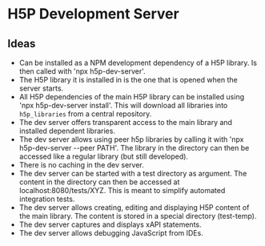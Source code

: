 # H5P Development Server

## Ideas

- Can be installed as a NPM development dependency of a H5P library. Is then called with 'npx h5p-dev-server'.
- The H5P library it is installed in is the one that is opened when the server starts.
- All H5P dependencies of the main H5P library can be installed using 'npx h5p-dev-server install'. This will download all libraries into `h5p_libraries` from a central repository.
- The dev server offers transparent access to the main library and installed dependent libraries.
- The dev server allows using peer h5p libraries by calling it with 'npx h5p-dev-server --peer PATH'. The library in the directory can then be accessed like a regular library (but still developed).
- There is no caching in the dev server.
- The dev server can be started with a test directory as argument. The content in the directory can then be accessed at localhost:8080/tests/XYZ. This is meant to simplify automated integration tests.
- The dev server allows creating, editing and displaying H5P content of the main library. The content is stored in a special directory (test-temp).
- The dev server captures and displays xAPI statements.
- The dev server allows debugging JavaScript from IDEs.